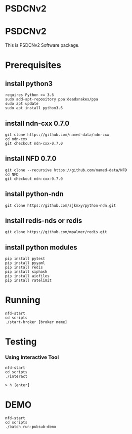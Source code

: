 # PSDCNv2

PSDCNv2
=======
This is PSDCNv2 Software package.


Prerequisites
=============

## install python3

    requires Python >= 3.6
    sudo add-apt-repository ppa:deadsnakes/ppa
    sudo apt update
    sudo apt install python3.6

## install ndn-cxx 0.7.0

    git clone https://github.com/named-data/ndn-cxx
    cd ndn-cxx
    git checkout ndn-cxx-0.7.0

## install NFD 0.7.0

    git clone --recursive https://github.com/named-data/NFD
    cd NFD
    git checkout ndn-cxx-0.7.0

## install python-ndn

    git clone https://github.com/zjkmxy/python-ndn.git

## install redis-nds or redis

    git clone https://github.com/mpalmer/redis.git

## install python modules

    pip install pytest
    pip install pyyaml
    pip install redis
    pip install siphash
    pip install aiofiles
    pip install ratelimit


Running
=======

    nfd-start   
    cd scripts
    ./start-broker [broker name]


Testing
=======

### Using Interactive Tool

    nfd-start   
    cd scripts    
    ./interact    

    > h [enter]


DEMO
=======
    nfd-start   
    cd scripts    
    ./batch run-pubsub-demo    


